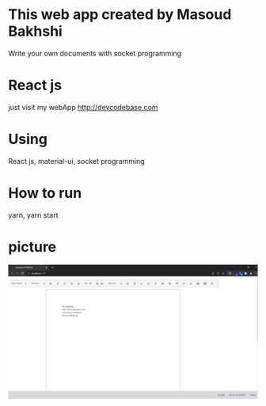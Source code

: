# This web app created by Masoud Bakhshi

Write your own documents with socket programming

# React js

just visit my webApp http://devcodebase.com

# Using

React js, material-ui, socket programming

# How to run

yarn, yarn start

# picture

![Documents-server](https://github.com/masoud-bakhshi/documents-server/blob/main/documents.png)
